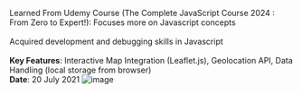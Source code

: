 Learned From Udemy Course (The Complete JavaScript Course 2024 : From Zero to Expert!): Focuses more on Javascript concepts<br>
<br>
Acquired development and debugging skills in Javascript<br>
<br>
<b>Key Features</b>: Interactive Map Integration (Leaflet.js), Geolocation API, Data Handling (local storage from browser)<br>
<b>Date</b>: 20 July 2021
![image](https://github.com/user-attachments/assets/3e85182c-4394-4b80-87d1-ac7202459c05)
